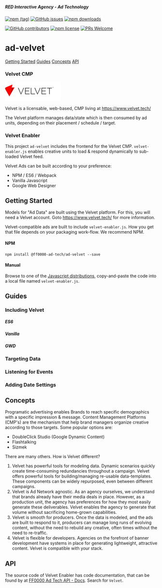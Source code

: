 ##### RED Interactive Agency - Ad Technology

[![npm (tag)](https://img.shields.io/npm/v/@ff0000-ad-tech%2Fad-velvet.svg?style=flat-square)](https://www.npmjs.com/package/@ff0000-ad-tech%2Fad-velvet)
[![GitHub issues](https://img.shields.io/github/issues/ff0000-ad-tech/ad-velvet.svg?style=flat-square)](https://github.com/ff0000-ad-tech/ad-velvet)
[![npm downloads](https://img.shields.io/npm/dm/@ff0000-ad-tech%2Fad-velvet.svg?style=flat-square)](https://www.npmjs.com/package/@ff0000-ad-tech%2Fad-velvet)

[![GitHub contributors](https://img.shields.io/github/contributors/ff0000-ad-tech/ad-velvet.svg?style=flat-square)](https://github.com/ff0000-ad-tech/ad-velvet/graphs/contributors/)
[![npm license](https://img.shields.io/npm/l/@ff0000-ad-tech%2Fad-velvet.svg?style=flat-square)](https://github.com/ff0000-ad-tech/ad-velvet/blob/master/LICENSE)
[![PRs Welcome](https://img.shields.io/badge/PRs-welcome-brightgreen.svg?style=flat-square)](http://makeapullrequest.com)

# ad-velvet

[Getting Started](#getting-started)
[Guides](#guides)
[Concepts](#concepts)
[API](#api)

### Velvet CMP

![Velvet Logo](https://github.com/ff0000-ad-tech/readme-assets/blob/master/ad-velvet/velvet-logo.png)

Velvet is a licensable, web-based, CMP living at https://www.velvet.tech/

The Velvet platform manages data/state which is then consumed by ad units, depending on their placement / schedule / target.

### Velvet Enabler

This project `ad-velvet` includes the frontend for the Velvet CMP. `velvet-enabler.js` enables creative units to load & respond dynamically to sub-loaded Velvet feed.

Velvet Ads can be built according to your preference:

- NPM / ES6 / Webpack
- Vanilla Javascript
- Google Web Designer

## Getting Started

<a name="getting-started"></a>
Models for "Ad Data" are built using the Velvet platform. For this, you will need a Velvet account. Goto https://www.velvet.tech/ for more information.

Velvet-compatible ads are built to include `velvet-enabler.js`. How you get that file depends on your packaging work-flow. We recommend NPM.

#### NPM

`npm install @ff0000-ad-tech/ad-velvet --save`

#### Manual

Browse to one of the [Javascript distributions](https://github.com/ff0000-ad-tech/ad-velvet/tree/feature/enabler/dist), copy-and-paste the code into a local file named `velvet-enabler.js`.

## Guides
<a name="guides"></a>

### Including Velvet

##### ES6

##### Vanilla

##### GWD

### Targeting Data

### Listening for Events

### Adding Date Settings

## Concepts
<a name="concepts"></a>

Programatic advertising enables Brands to reach specific demographics with a specific impression & message. Content Management Platforms (CMP's) are the mechanism that help brand managers organize creative according to those targets. Some popular options are:

- DoubleClick Studio (Google Dynamic Content)
- Flashtalking
- Sizmek

There are many others. How is Velvet different?

1. Velvet has powerful tools for modeling data. 
Dynamic scenarios quickly create time-consuming redundancies throughout a campaign. Velvet offers powerful tools for building/managing re-usable data-templates. These components can be widely repurposed, even between different campaigns. 
2. Velvet is Ad Network agnostic. 
As an agency ourselves, we understand that brands already have their media deals in place. However, as a production unit, the agency has preferences for how they most easily generate these deliverables. Velvet enables the agency to generate that volume without sacrificing home-grown capabilities. 
3.  Velvet is smooth for producers.
Once the data is modeled, and the ads are built to respond to it, producers can manage long runs of evolving content, without the need to rebuild any creative, often times without the need to re-traffic.
3.  Velvet is flexible for developers.
Agencies on the forefront of banner development have systems in place for generating lightweight, attractive content. Velvet is compatible with your stack.

## API
<a name="api"></a>

The source code of Velvet Enabler has code documentation, that can be found by at [FF0000 Ad Tech API - Docs](https://ff0000-ad-tech.github.io/ad-docs/). Search for `Velvet`.